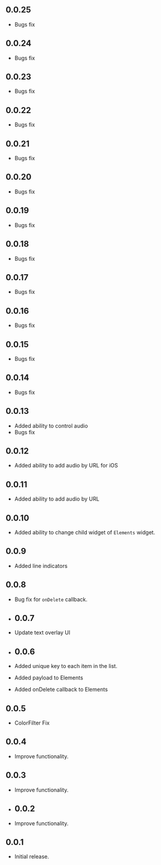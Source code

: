 ## 0.0.25

* Bugs fix

## 0.0.24

* Bugs fix

## 0.0.23

* Bugs fix

## 0.0.22

* Bugs fix

## 0.0.21

* Bugs fix

## 0.0.20

* Bugs fix

## 0.0.19

* Bugs fix

## 0.0.18

* Bugs fix

## 0.0.17

* Bugs fix

## 0.0.16

* Bugs fix
 
## 0.0.15

* Bugs fix

## 0.0.14

* Bugs fix

## 0.0.13

* Added ability to control audio
* Bugs fix

## 0.0.12

* Added ability to add audio by URL for iOS

## 0.0.11

* Added ability to add audio by URL

## 0.0.10

* Added ability to change child widget of `Elements` widget.

## 0.0.9

* Added line indicators

## 0.0.8

* Bug fix for `onDelete` callback.

* ## 0.0.7

* Update text overlay UI

* ## 0.0.6

* Added unique key to each item in the list.
* Added payload to Elements 
* Added onDelete callback to Elements

## 0.0.5

* ColorFilter Fix

## 0.0.4

* Improve functionality.

## 0.0.3

* Improve functionality.

* ## 0.0.2

* Improve functionality.

## 0.0.1

* Initial release.
